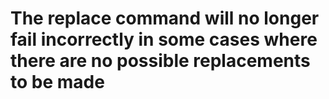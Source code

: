# The replace command will no longer fail incorrectly in some cases where there are no possible replacements to be made


